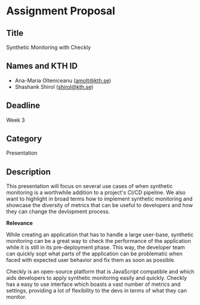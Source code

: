 
# Assignment Proposal

## Title

Synthetic Monitoring with Checkly

## Names and KTH ID

  - Ana-Maria Olteniceanu (amolt@kth.se)
  - Shashank Shirol (shirol@kth.se)

## Deadline

Week 3

## Category

Presentation

## Description

This presentation will focus on several use cases of when synthetic monitoring is a worthwhile addition to a project's CI/CD pipeline. We also want to highlight in broad terms how to implement synthetic monitoring and showcase the diversity of metrics that can be useful to developers and how they can change the devlopment process.

**Relevance**

While creating an application that has to handle a large user-base, synthetic monitoring can be a great way to check the performance of the application while it is still in its pre-deployment phase. This way, the developer team can quickly sopt what parts of the application can be problematic when faced with expected user behavior and fix them as soon as possible.

Checkly is an open-source platform that is JavaScript compatible and which aids developers to apply synthetic monitoring easily and quickly. Checkly has a easy to use interface which boasts a vast number of metrics and settings, providing a lot of flexibility to the devs in terms of what they can monitor.



